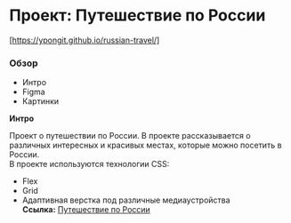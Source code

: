 # Проект: Путешествие по России  
[https://ypongit.github.io/russian-travel/]

### Обзор
* Интро
* Figma
* Картинки

**Интро**

Проект о путешествии по России.
В проекте рассказывается о различных интересных и красивых местах, которые можно посетить в России.  
В проекте используются технологии CSS:
* Flex
* Grid
* Адаптивная верстка под различные медиаустройства  
**Ссылка:** [Путешествие по России](https://ypongit.github.io/russian-travel/)

